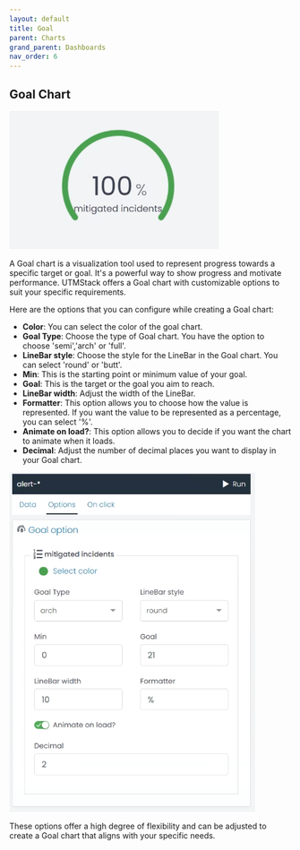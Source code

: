 ```yaml
---
layout: default
title: Goal
parent: Charts
grand_parent: Dashboards
nav_order: 6
---
```


## Goal Chart


<img alt="dashobard view" src="./../../../Images/Components/Dashboards/goal/result.png">

A Goal chart is a visualization tool used to represent progress towards a specific target or goal. It's a powerful way to show progress and motivate performance. UTMStack offers a Goal chart with customizable options to suit your specific requirements. 

Here are the options that you can configure while creating a Goal chart:


* **Color**: You can select the color of the goal chart.
* **Goal Type**: Choose the type of Goal chart. You have the option to choose 'semi','arch' or 'full'.
* **LineBar style**: Choose the style for the LineBar in the Goal chart. You can select 'round' or 'butt'.
* **Min**: This is the starting point or minimum value of your goal.
* **Goal**: This is the target or the goal you aim to reach.
* **LineBar width**: Adjust the width of the LineBar.
* **Formatter**: This option allows you to choose how the value is represented. If you want the value to be represented as a percentage, you can select '%'.
* **Animate on load?**: This option allows you to decide if you want the chart to animate when it loads.
* **Decimal**: Adjust the number of decimal places you want to display in your Goal chart.

<img alt="dashobard view" src="./../../../Images/Components/Dashboards/goal/conf.png">

These options offer a high degree of flexibility and can be adjusted to create a Goal chart that aligns with your specific needs.

